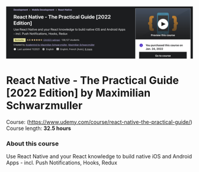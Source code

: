 ![Pratical React Native](README_courseTitle.png)

# React Native - The Practical Guide [2022 Edition] by Maximilian Schwarzmuller<br>
Course: (https://www.udemy.com/course/react-native-the-practical-guide/) <br>
Course length: <b>32.5 hours</b>

### About this course
Use React Native and your React knowledge to build native iOS and Android Apps - incl. Push Notifications, Hooks, Redux
